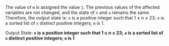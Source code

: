 The value of `m` is assigned the value `1`. The previous values of the affected variables are not changed, and the state of `n` and `a` remains the same. Therefore, the output state is: `n` is a positive integer such that 1 ≤ n ≤ 23; `a` is a sorted list of `n` distinct positive integers; `m` is 1.

Output State: **`n` is a positive integer such that 1 ≤ n ≤ 23; `a` is a sorted list of `n` distinct positive integers; `m` is 1**